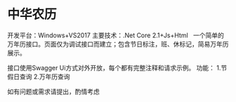 # 中华农历
开发平台：Windows+VS2017
主要技术：.Net Core 2.1+Js+Html
&nbsp;&nbsp;一个简单的万年历接口。页面仅为调试接口而建立；包含节日标注，班、休标记，简易万年历展示。

接口使用Swagger Ui方式对外开放，每个都有完整注释和请求示例。
功能：
1.节假日查询
2.万年历查询

如有问题或需求请提出，酌情考虑
